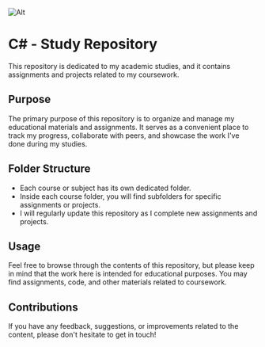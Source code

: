 ![Alt](https://repobeats.axiom.co/api/embed/dc8e7e94b0b7d9f8926435dd94738465eb8c5bf7.svg "Repobeats analytics image")

# C# - Study Repository

This repository is dedicated to my academic studies, and it contains assignments and projects related to my coursework. 

## Purpose

The primary purpose of this repository is to organize and manage my educational materials and assignments. It serves as a convenient place to track my progress, collaborate with peers, and showcase the work I've done during my studies.

## Folder Structure

- Each course or subject has its own dedicated folder.
- Inside each course folder, you will find subfolders for specific assignments or projects.
- I will regularly update this repository as I complete new assignments and projects.

## Usage

Feel free to browse through the contents of this repository, but please keep in mind that the work here is intended for educational purposes. You may find assignments, code, and other materials related to coursework.

## Contributions

If you have any feedback, suggestions, or improvements related to the content, please don't hesitate to get in touch!
